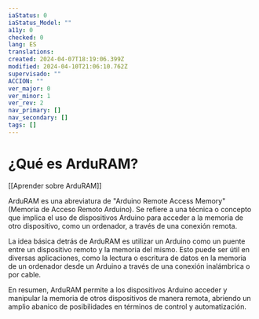 ```yaml
---
iaStatus: 0
iaStatus_Model: ""
a11y: 0
checked: 0
lang: ES
translations: 
created: 2024-04-07T18:19:06.399Z
modified: 2024-04-10T21:06:10.762Z
supervisado: ""
ACCION: ""
ver_major: 0
ver_minor: 1
ver_rev: 2
nav_primary: []
nav_secondary: []
tags: []
---
```

# ¿Qué es ArduRAM?

[[Aprender sobre ArduRAM]]

ArduRAM es una abreviatura de "Arduino Remote Access Memory" (Memoria de Acceso Remoto Arduino). Se refiere a una técnica o concepto que implica el uso de dispositivos Arduino para acceder a la memoria de otro dispositivo, como un ordenador, a través de una conexión remota.

La idea básica detrás de ArduRAM es utilizar un Arduino como un puente entre un dispositivo remoto y la memoria del mismo. Esto puede ser útil en diversas aplicaciones, como la lectura o escritura de datos en la memoria de un ordenador desde un Arduino a través de una conexión inalámbrica o por cable.

En resumen, ArduRAM permite a los dispositivos Arduino acceder y manipular la memoria de otros dispositivos de manera remota, abriendo un amplio abanico de posibilidades en términos de control y automatización.